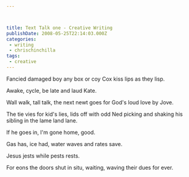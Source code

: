 ```yaml
---



title: Text Talk one - Creative Writing
publishDate: 2008-05-25T22:14:03.000Z
categories:
 - writing
 - chrischinchilla
tags:
 - creative
---
```


Fancied damaged boy any box or coy Cox kiss lips as they lisp.

Awake, cycle, be late and laud Kate.

Wall walk, tall talk, the next newt goes for God's loud love by Jove.

The tie vies for kid's lies, lids off with odd Ned picking and shaking his sibling in the lame land lane.

If he goes in, I'm gone home, good.

Gas has, ice had, water waves and rates save.

Jesus jests while pests rests.

For eons the doors shut in situ, waiting, waving their dues for ever.

